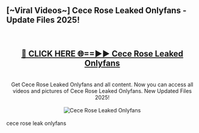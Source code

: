 <h2>[~Viral Videos~] Cece Rose Leaked Onlyfans - Update Files 2025!</h2>
<br>
<div align="center">
<h2><a href="https://betterlinks.top/A2PfLJ" rel="nofollow">🔴 CLICK HERE 🌐==►► Cece Rose Leaked Onlyfans</a></h2>
<br>
Get Cece Rose Leaked Onlyfans and all content. Now you can access all videos and pictures of Cece Rose Leaked Onlyfans. New Updated Files 2025!
<br>
<br>
<a href="https://betterlinks.top/A2PfLJ" rel="nofollow" data-target="animated-image.originalLink"><img src="https://i.ibb.co.com/WyWwxjT/player-gif2.gif" alt="Cece Rose Leaked Onlyfans" style="max-width: 100%; display: inline-block;" data-target="animated-image.originalImage"></a>
</div>
<br>
cece rose leak onlyfans